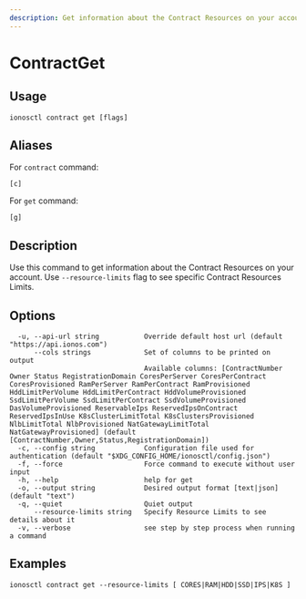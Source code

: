 ```yaml
---
description: Get information about the Contract Resources on your account
---
```


# ContractGet

## Usage

```text
ionosctl contract get [flags]
```

## Aliases

For `contract` command:

```text
[c]
```

For `get` command:

```text
[g]
```

## Description

Use this command to get information about the Contract Resources on your account. Use `--resource-limits` flag to see specific Contract Resources Limits.

## Options

```text
  -u, --api-url string           Override default host url (default "https://api.ionos.com")
      --cols strings             Set of columns to be printed on output 
                                 Available columns: [ContractNumber Owner Status RegistrationDomain CoresPerServer CoresPerContract CoresProvisioned RamPerServer RamPerContract RamProvisioned HddLimitPerVolume HddLimitPerContract HddVolumeProvisioned SsdLimitPerVolume SsdLimitPerContract SsdVolumeProvisioned DasVolumeProvisioned ReservableIps ReservedIpsOnContract ReservedIpsInUse K8sClusterLimitTotal K8sClustersProvisioned NlbLimitTotal NlbProvisioned NatGatewayLimitTotal NatGatewayProvisioned] (default [ContractNumber,Owner,Status,RegistrationDomain])
  -c, --config string            Configuration file used for authentication (default "$XDG_CONFIG_HOME/ionosctl/config.json")
  -f, --force                    Force command to execute without user input
  -h, --help                     help for get
  -o, --output string            Desired output format [text|json] (default "text")
  -q, --quiet                    Quiet output
      --resource-limits string   Specify Resource Limits to see details about it
  -v, --verbose                  see step by step process when running a command
```

## Examples

```text
ionosctl contract get --resource-limits [ CORES|RAM|HDD|SSD|IPS|K8S ]
```

